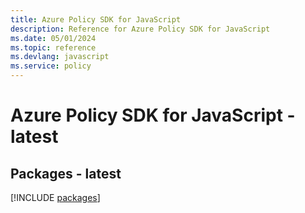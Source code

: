 ```yaml
---
title: Azure Policy SDK for JavaScript
description: Reference for Azure Policy SDK for JavaScript
ms.date: 05/01/2024
ms.topic: reference
ms.devlang: javascript
ms.service: policy
---
```

# Azure Policy SDK for JavaScript - latest
## Packages - latest
[!INCLUDE [packages](policy-index.md)]
